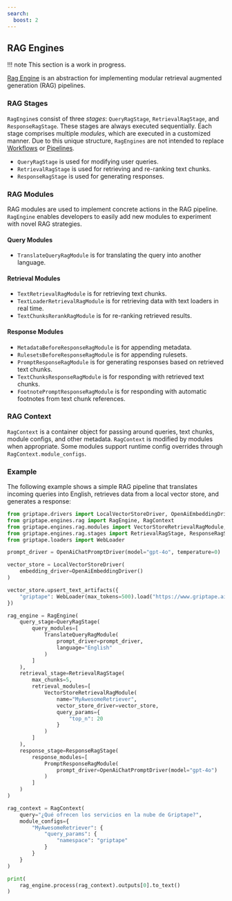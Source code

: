 ```yaml
---
search:
  boost: 2 
---
```


## RAG Engines

!!! note
    This section is a work in progress.

[Rag Engine](../../reference/griptape/engines/rag/index.md) is an abstraction for implementing modular retrieval augmented generation (RAG) pipelines.

### RAG Stages

`RagEngine`s consist of three _stages_: `QueryRagStage`, `RetrievalRagStage`, and `ResponseRagStage`. These stages are always executed sequentially. Each stage comprises multiple _modules_, which are executed in a customized manner. Due to this unique structure, `RagEngines` are not intended to replace [Workflows](../structures/workflows.md) or [Pipelines](../structures/pipelines.md).


- `QueryRagStage` is used for modifying user queries.
- `RetrievalRagStage` is used for retrieving and re-ranking text chunks.
- `ResponseRagStage` is used for generating responses.

### RAG Modules

RAG modules are used to implement concrete actions in the RAG pipeline. `RagEngine` enables developers to easily add new modules to experiment with novel RAG strategies.

#### Query Modules

- `TranslateQueryRagModule` is for translating the query into another language.

#### Retrieval Modules
- `TextRetrievalRagModule` is for retrieving text chunks.
- `TextLoaderRetrievalRagModule` is for retrieving data with text loaders in real time.
- `TextChunksRerankRagModule` is for re-ranking retrieved results.

#### Response Modules
- `MetadataBeforeResponseRagModule` is for appending metadata.
- `RulesetsBeforeResponseRagModule` is for appending rulesets.
- `PromptResponseRagModule` is for generating responses based on retrieved text chunks.
- `TextChunksResponseRagModule` is for responding with retrieved text chunks.
- `FootnotePromptResponseRagModule` is for responding with automatic footnotes from text chunk references.

### RAG Context

`RagContext` is a container object for passing around queries, text chunks, module configs, and other metadata. `RagContext` is modified by modules when appropriate. Some modules support runtime config overrides through `RagContext.module_configs`.

### Example

The following example shows a simple RAG pipeline that translates incoming queries into English, retrieves data from a local vector store, and generates a response:

```python
from griptape.drivers import LocalVectorStoreDriver, OpenAiEmbeddingDriver, OpenAiChatPromptDriver
from griptape.engines.rag import RagEngine, RagContext
from griptape.engines.rag.modules import VectorStoreRetrievalRagModule, PromptResponseRagModule, TranslateQueryRagModule
from griptape.engines.rag.stages import RetrievalRagStage, ResponseRagStage, QueryRagStage
from griptape.loaders import WebLoader

prompt_driver = OpenAiChatPromptDriver(model="gpt-4o", temperature=0)

vector_store = LocalVectorStoreDriver(
    embedding_driver=OpenAiEmbeddingDriver()
)

vector_store.upsert_text_artifacts({
    "griptape": WebLoader(max_tokens=500).load("https://www.griptape.ai"),
})

rag_engine = RagEngine(
    query_stage=QueryRagStage(
        query_modules=[
            TranslateQueryRagModule(
                prompt_driver=prompt_driver,
                language="English"
            )
        ]
    ),
    retrieval_stage=RetrievalRagStage(
        max_chunks=5,
        retrieval_modules=[
            VectorStoreRetrievalRagModule(
                name="MyAwesomeRetriever",
                vector_store_driver=vector_store,
                query_params={
                    "top_n": 20
                }
            )
        ]
    ),
    response_stage=ResponseRagStage(
        response_modules=[
            PromptResponseRagModule(
                prompt_driver=OpenAiChatPromptDriver(model="gpt-4o")
            )
        ]
    )
)

rag_context = RagContext(
    query="¿Qué ofrecen los servicios en la nube de Griptape?",
    module_configs={
        "MyAwesomeRetriever": {
            "query_params": {
                "namespace": "griptape"
            }
        }
    }
)

print(
    rag_engine.process(rag_context).outputs[0].to_text()
)
```
